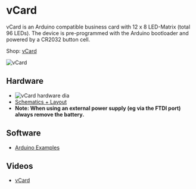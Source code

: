 # vCard
vCard is an Arduino compatible business card with 12 x 8 LED-Matrix (total 96 LEDs).
The device is pre-programmed with the Arduino bootloader and powered by a CR2032 button cell.

Shop: [vCard](http://www.watterott.com/en/V-Card)

![vCard](https://raw.github.com/watterott/vCard/master/img/vcard.jpg)


## Hardware
* ![vCard hardware dia](https://raw.github.com/watterott/vCard/master/img/hw_dia.png)
* [Schematics + Layout](https://github.com/watterott/vCard/tree/master/pcb)
* **Note: When using an external power supply (eg via the FTDI port) always remove the battery.**


## Software
* [Arduino Examples](https://github.com/watterott/vCard/tree/master/src)


## Videos
* [vCard](http://www.youtube.com/watch?v=DOjuRTCZP2k)
